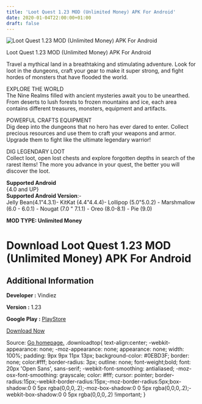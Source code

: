 ```yaml
---
title: 'Loot Quest 1.23 MOD (Unlimited Money) APK For Android'
date: 2020-01-04T22:00:00+01:00
draft: false
---
```


![Loot Quest 1.23 MOD (Unlimited Money) APK For Android](https://i0.wp.com/apkhome.net/wp-content/uploads/2020/01/Loot-Quest-1.23-MOD-Unlimited-Money.png "Loot Quest 1.23 MOD (Unlimited Money) APK For Android")

  

Loot Quest 1.23 MOD (Unlimited Money) APK For Android

Travel a mythical land in a breathtaking and stimulating adventure. Look for loot in the dungeons, craft your gear to make it super strong, and fight hordes of monsters that have flooded the world.

EXPLORE THE WORLD  
The Nine Realms filled with ancient mysteries await you to be unearthed. From deserts to lush forests to frozen mountains and ice, each area contains different treasures, monsters, equipment and artifacts.

POWERFUL CRAFTS EQUIPMENT  
Dig deep into the dungeons that no hero has ever dared to enter. Collect precious resources and use them to craft your weapons and armor. Upgrade them to fight like the ultimate legendary warrior!

DIG LEGENDARY LOOT  
Collect loot, open lost chests and explore forgotten depths in search of the rarest items! The more you advance in your quest, the better you will discover the loot.

**Supported Android**  
{4.0 and UP}  
**Supported Android Version**:-  
Jelly Bean(4.1"4.3.1)- KitKat (4.4"4.4.4)- Lollipop (5.0"5.0.2) - Marshmallow (6.0 - 6.0.1) - Nougat (7.0 " 7.1.1) - Oreo (8.0-8.1) - Pie (9.0)

**MOD TYPE: Unlimited Money**

Download Loot Quest 1.23 MOD (Unlimited Money) APK For Android
==============================================================

Additional Information
----------------------

**Developer :** Vindiez

**Version :** 1.23

**Google Play :** [PlayStore](https://play.google.com/store/apps/details?id=com.Vindiez.LootQuest)

  

[Download Now](https://store4app.co/post/loot-quest-1-23-mod-unlimited-money-apk-for-android_1578162682)

  
Source: [Go homepage.](https://store4app.co/post/loot-quest-1-23-mod-unlimited-money-apk-for-android_1578162682) .downloadtop{ text-align:center; -webkit-appearance: none; -moz-appearance: none; appearance: none; width: 100%; padding: 9px 9px 11px 13px; background-color: #0EBD3F; border: none; color:#fff; border-radius: 3px; outline: none; font-weight;bold; font: 20px 'Open Sans', sans-serif; -webkit-font-smoothing: antialiased; -moz-osx-font-smoothing: grayscale; color: #fff; cursor: pointer; border-radius:15px;-webkit-border-radius:15px;-moz-border-radius:5px;box-shadow:0 0 5px rgba(0,0,0,.2);-moz-box-shadow:0 0 5px rgba(0,0,0,.2);-webkit-box-shadow:0 0 5px rgba(0,0,0,.2) !important; }